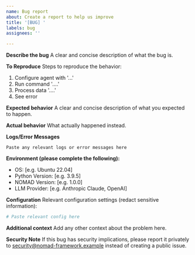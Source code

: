 ```yaml
---
name: Bug report
about: Create a report to help us improve
title: '[BUG] '
labels: bug
assignees: ''

---
```


**Describe the bug**
A clear and concise description of what the bug is.

**To Reproduce**
Steps to reproduce the behavior:
1. Configure agent with '...'
2. Run command '....'
3. Process data '....'
4. See error

**Expected behavior**
A clear and concise description of what you expected to happen.

**Actual behavior**
What actually happened instead.

**Logs/Error Messages**
```
Paste any relevant logs or error messages here
```

**Environment (please complete the following):**
 - OS: [e.g. Ubuntu 22.04]
 - Python Version: [e.g. 3.9.5]
 - NOMAD Version: [e.g. 1.0.0]
 - LLM Provider: [e.g. Anthropic Claude, OpenAI]

**Configuration**
Relevant configuration settings (redact sensitive information):
```yaml
# Paste relevant config here
```

**Additional context**
Add any other context about the problem here.

**Security Note**
If this bug has security implications, please report it privately to security@nomad-framework.example instead of creating a public issue.